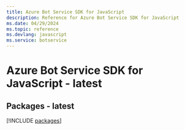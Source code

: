 ```yaml
---
title: Azure Bot Service SDK for JavaScript
description: Reference for Azure Bot Service SDK for JavaScript
ms.date: 04/29/2024
ms.topic: reference
ms.devlang: javascript
ms.service: botservice
---
```

# Azure Bot Service SDK for JavaScript - latest
## Packages - latest
[!INCLUDE [packages](bot-service-index.md)]